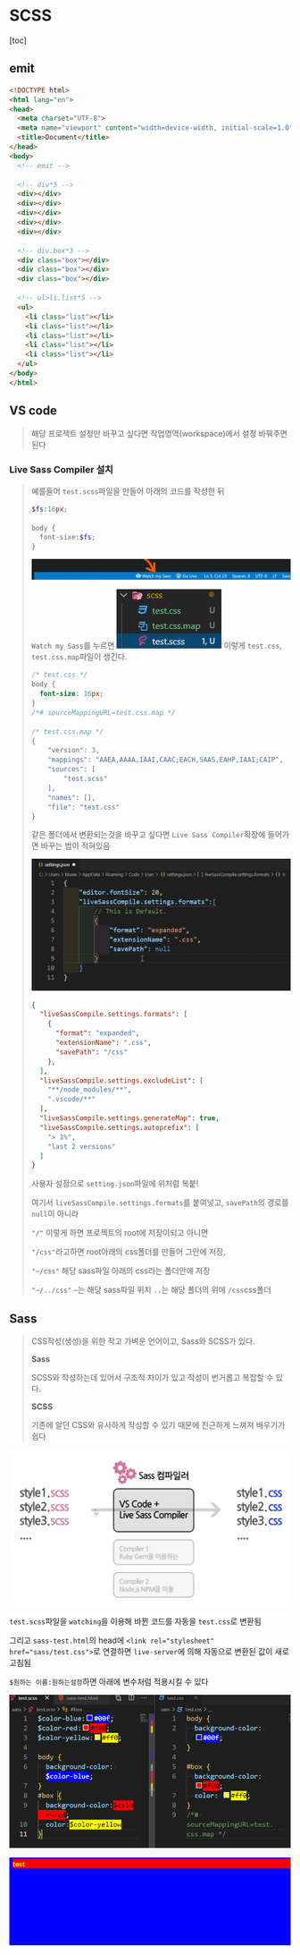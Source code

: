 # SCSS

[toc]

## emit

```html
<!DOCTYPE html>
<html lang="en">
<head>
  <meta charset="UTF-8">
  <meta name="viewport" content="width=device-width, initial-scale=1.0">
  <title>Document</title>
</head>
<body>
  <!-- emit -->
    
  <!-- div*5 -->
  <div></div>
  <div></div>
  <div></div>
  <div></div>
  <div></div>
    
  <!-- div.box*3 -->
  <div class="box"></div>
  <div class="box"></div>
  <div class="box"></div>
    
  <!-- ul>li.list*5 -->
  <ul>
    <li class="list"></li>
    <li class="list"></li>
    <li class="list"></li>
    <li class="list"></li>
    <li class="list"></li>
  </ul>
</body>
</html>
```

## VS code

> 해당 프로젝트 설정만 바꾸고 싶다면 작업영역(workspace)에서 설정 바꿔주면 된다

### Live Sass Compiler 설치

>  예를들어 `test.scss`파일을 만들어 아래의 코드를 작성한 뒤
>
> ```scss
> $fs:16px;
> 
> body {
>   font-sixe:$fs;
> }
> ```
>
> ![image-20210110160844294](scss.assets/image-20210110160844294.png)
>
> `Watch my Sass`를 누르면 ![image-20210110161001764](scss.assets/image-20210110161001764.png) 이렇게 `test.css`, `test.css.map`파일이 생긴다.
>
> ```css
> /* test.css */
> body {
>   font-size: 16px;
> }
> /*# sourceMappingURL=test.css.map */
> 
> /* test.css.map */
> {
>     "version": 3,
>     "mappings": "AAEA,AAAA,IAAI,CAAC;EACH,SAAS,EAHP,IAAI;CAIP",
>     "sources": [
>         "test.scss"
>     ],
>     "names": [],
>     "file": "test.css"
> }
> ```
>
> 같은 폴더에서 변환되는것을 바꾸고 싶다면 `Live Sass Compiler`확장에 들어가면 바꾸는 법이 적혀있음
>
> ![image-20210110161307440](scss.assets/image-20210110161307440.png)
>
> ```json
> {
>   "liveSassCompile.settings.formats": [
>     {
>       "format": "expanded",
>       "extensionName": ".css",
>       "savePath": "/css"
>     },
>   ],
>   "liveSassCompile.settings.excludeList": [
>     "**/node_modules/**",
>     ".vscode/**"
>   ],
>   "liveSassCompile.settings.generateMap": true,
>   "liveSassCompile.settings.autoprefix": [
>     "> 1%",
>     "last 2 versions"
>   ]
> }
> ```
>
> 사용자 설정으로 `setting.json`파일에 위처럼 복붙!
>
> 여기서 `liveSassCompile.settings.formats`를 붙여넣고, `savePath`의 경로를 `null`이 아니라 
>
> `"/"` 이렇게 하면 프로젝트의 root에 저장이되고 아니면 
>
> `"/css"`라고하면 root아래의 css폴더를 만들어 그안에 저장, 
>
> `"~/css"` 해당 sass파일 아래의 css라는 폴더안에 저장
>
> `"~/../css"` `~`는 해당 sass파일 위치 `..`는 해당 폴더의 위에 `/css`css폴더

##  Sass

> CSS작성(생성)을 위한 작고 가벼운 언어이고, Sass와 SCSS가 있다.
>
> **Sass**
>
> SCSS와 작성하는데 있어서 구조적 차이가 있고 작성이 번거롭고 복잡할 수 있다.
>
> **SCSS**
>
> 기존에 알던 CSS와 유사하게 작성할 수 있기 때문에 친근하게 느껴져 배우기가 쉽다

![image-20210110164049993](scss.assets/image-20210110164049993.png)

`test.scss`파일을 `watching`을 이용해 바뀐 코드를 자동을 `test.css`로 변환됨

그리고 `sass-test.html`의 head에 `<link rel="stylesheet" href="sass/test.css">`로 연결하면 `live-server`에 의해 자동으로 변환된 값이 새로고침됨

`$원하는 이름:원하는설정`하면 아래에 변수처럼 적용시킬 수 있다

![image-20210110165027190](scss.assets/image-20210110165027190.png)

![image-20210110165012138](scss.assets/image-20210110165012138.png)

